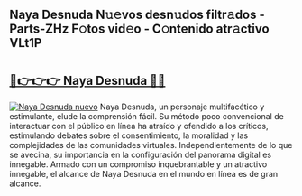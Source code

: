 ## Naya Desnuda N𝚞𝚎vos desn𝚞dos filtr𝚊dos - Parts-ZHz F𝚘tos vid𝚎o - C𝚘ntenido atr𝚊ctivo VLt1P

# <h2><a href="http://mb8w71.tromn.icu/?c=Naya+Desnuda">🔗👉👉👉 Naya Desnuda 🔗🔗</a></h2>

[![Naya Desnuda nuevo](https://i.imgur.com/pEAQMta.gif)](http://mb8w71.tromn.icu/?c=Naya+Desnuda)
Naya Desnuda, un personaje multifacético y estimulante, elude la comprensión fácil. Su método poco convencional de interactuar con el público en línea ha atraído y ofendido a los críticos, estimulando debates sobre el consentimiento, la moralidad y las complejidades de las comunidades virtuales. Independientemente de lo que se avecina, su importancia en la configuración del panorama digital es innegable. Armado con un compromiso inquebrantable y un atractivo innegable, el alcance de Naya Desnuda en el mundo en línea es de gran alcance.
